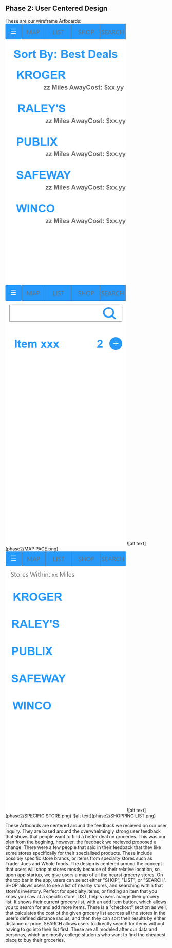 ## Phase 2: User Centered Design

These are our wireframe Artboards:
  ![alt text](phase2/DealsList.png)
  ![alt text](phase2/SEARCH.png)
  ![alt text](phase2/MAP PAGE.png)
  ![alt text](phase2/SHOPPER.png)
  ![alt text](phase2/SPECIFIC STORE.png)
  ![alt text](phase2/SHOPPING LIST.png)


These Artboards are centered around the feedback we recieved on our user inquiry. They are based around the overwhelmingly strong user feedback that shows that people want to find a better deal on groceries. This was our plan from the begining, however, the feedback we recieved proposed a change. There were a few people that said in their feedback that they like some stores specifically for their specialised products. These include possibly specific store brands, or items from specialty stores such as Trader Joes and Whole foods. The design is centered around the concept that users will shop at stores mostly because of their relative location, so upon app startup, we give users a map of all the nearst grocery stores. On the top bar in the app, users can select either "SHOP", "LIST", or "SEARCH". SHOP allows users to see a list of nearby stores, and searching within that store's inventory. Perfect for specialty items, or finding an item that you know you saw at a specific store. LIST, help's users mange their grocery list. It shows their current grocery list, with an add item button, which allows you to search for and add more items. There is a "checkout" section as well, that calculates the cost of the given grocery list accross all the stores in the user's defined distance radius, and then they can sort their results by either distance or price. SEARCH allows users to directly search for items without having to go into their list first. These are all modeled after our data and personas, which are mostly college students who want to find the cheapest place to buy their groceries.
